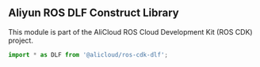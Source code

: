 ## Aliyun ROS DLF Construct Library

This module is part of the AliCloud ROS Cloud Development Kit (ROS CDK) project.

```ts
import * as DLF from '@alicloud/ros-cdk-dlf';
```